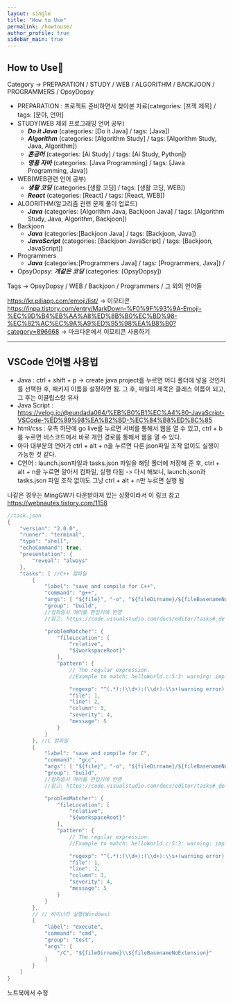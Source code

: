 ```yaml
---
layout: single
title: "How to Use"
permalink: /howtouse/
author_profile: true
sidebar_main: true
---
```


## How to Use🚀

Category -> PREPARATION / STUDY / WEB / ALGORITHM / BACKJOON / PROGRAMMERS / OpsyDopsy

- PREPARATION : 프로젝트 준비하면서 찾아본 자료(categories: [프젝 제목] / tags: [분야, 언어]
- STUDY(WEB 제외 프로그래밍 언어 공부)
  - **_Do it Java_** (categories: [Do it Java] / tags: [Java])
  - **_Algorithm_** (categories: [Algorithm Study] / tags: [Algorithm Study, Java, Algorithm])
  - **_혼공머_** (categories: [Ai Study] / tags: [Ai Study, Python])
  - **_명품 자바_** (categories: [Java Programming] / tags: [Java Programming, Java])
- WEB(WEB관련 언어 공부)
  - **_생활 코딩_** (categories:[생활 코딩] / tags: [생활 코딩, WEB])
  - **_React_** (categories: [React] / tags: [React, WEB])
- ALGORITHM(알고리즘 관련 문제 풀이 업로드)
  - **_Java_** (categories: [Algorithm Java, Backjoon Java] / tags: [Algorithm Study, Java, Algorithm, Backjoon])
- Backjoon
  - **_Java_** (categories:[Backjoon Java] / tags: [Backjoon, Java])
  - **_JavaScript_** (categories: [Backjoon JavaScript] / tags: [Backjoon, JavaScript])
- Programmers
  - **_Java_** (categories:[Programmers Java] / tags: [Programmers, Java]) /
- OpsyDopsy: **_개같은 코딩_** (categories: [OpsyDopsy])

Tags -> OpsyDopsy / WEB / Backjoon / Programmers / 그 외의 언어들

<https://kr.piliapp.com/emoji/list/>
-> 이모티콘
<br>
<https://inpa.tistory.com/entry/MarkDown-%F0%9F%93%9A-Emoji-%EC%9D%B4%EB%AA%A8%ED%8B%B0%EC%BD%98-%EC%82%AC%EC%9A%A9%ED%95%98%EA%B8%B0?category=896668> -> 마크다운에서 이모티콘 사용하기 <br>

<hr>

## VSCode 언어별 사용법

- Java : ctrl + shift + p -> create java project를 누르면 어디 폴더에 넣을 것인지를 선택한 후, 패키지 이름을 설정하면 됨. 그 후, 파일의 제목은 클래스 이름이 되고, 그 후는 이클립스랑 유사
- Java Script : <https://velog.io/@eundada064/%EB%B0%B1%EC%A4%80-JavaScript-VSCode-%ED%99%98%EA%B2%BD-%EC%84%B8%ED%8C%85>
- html/css : 우측 하단에 go live를 누르면 서버를 통해서 웹을 열 수 있고, ctrl + b를 누르면 비스코드에서 바로 개인 경로를 통해서 웹을 열 수 있다.
- 아마 대부분의 언어가 ctrl + alt + n을 누르면 다른 json파일 조작 없이도 실행이 가능한 것 같다.
- C언어 : launch.json파일과 tasks.json 파일을 해당 폴더에 저장해 준 후, ctrl + alt + n을 누르면 알아서 컴파일, 실행 다됨 -> 다시 해보니, launch.json과 tasks.json 파일 조작 없이도 그냥 ctrl + alt + n만 누르면 실행 됨
  <br>

나같은 경우는 MingGW가 다운받아져 있는 상황이라서 이 링크 참고
<https://webnautes.tistory.com/1158>

```c
//task.json
{
    "version": "2.0.0",
    "runner": "terminal",
    "type": "shell",
    "echoCommand": true,
    "presentation": {
        "reveal": "always"
    },
    "tasks": [ //C++ 컴파일
        {
            "label": "save and compile for C++",
            "command": "g++",
            "args": [ "${file}", "-o", "${fileDirname}/${fileBasenameNoExtension}" ],
            "group": "build",
            //컴파일시 에러를 편집기에 반영
            //참고: https://code.visualstudio.com/docs/editor/tasks#_defining-a-problem-matcher

            "problemMatcher": {
                "fileLocation": [
                    "relative",
                    "${workspaceRoot}"
                ],
                "pattern": {
                    // The regular expression.
                    //Example to match: helloWorld.c:5:3: warning: implicit declaration of function 'prinft'

                    "regexp": "^(.*):(\\d+):(\\d+):\\s+(warning error):\\s+(.*)$",
                    "file": 1,
                    "line": 2,
                    "column": 3,
                    "severity": 4,
                    "message": 5
                }
            }
        }, //C 컴파일
        {
            "label": "save and compile for C",
            "command": "gcc",
            "args": [ "${file}", "-o", "${fileDirname}/${fileBasenameNoExtension}" ],
            "group": "build",
            //컴파일시 에러를 편집기에 반영
            //참고: https://code.visualstudio.com/docs/editor/tasks#_defining-a-problem-matcher

            "problemMatcher": {
                "fileLocation": [
                    "relative",
                    "${workspaceRoot}"
                ],
                "pattern": {
                    // The regular expression.
                    //Example to match: helloWorld.c:5:3: warning: implicit declaration of function 'prinft'

                    "regexp": "^(.*):(\\d+):(\\d+):\\s+(warning error):\\s+(.*)$",
                    "file": 1,
                    "line": 2,
                    "column": 3,
                    "severity": 4,
                    "message": 5
                }
            }
        },
        // // 바이너리 실행(Windows)
        {
            "label": "execute",
            "command": "cmd",
            "group": "test",
            "args": [
                "/C", "${fileDirname}\\${fileBasenameNoExtension}"
            ]
        }
    ]
}
```
노트북에서 수정